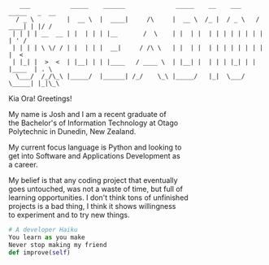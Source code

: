 ```
   ___           _____    ______              _____    __    ___     _____   _  __  
  / _ \         |  __ \  |  ____|     /\     |  __ \  /_ |  / _ \   / ____| | |/ /  
 | | | | __  __ | |  | | | |__       /  \    | |  | |  | | | | | | | |      | ' /   
 | | | | \ \/ / | |  | | |  __|     / /\ \   | |  | |  | | | | | | | |      |  <    
 | |_| |  >  <  | |__| | | |____   / ____ \  | |__| |  | | | |_| | | |____  | . \   
  \___/  /_/\_\ |_____/  |______| /_/    \_\ |_____/   |_|  \___/   \_____| |_|\_\  
```

Kia Ora! Greetings!

My name is Josh and I am a recent graduate of\
the Bachelor's of Information Technology at Otago\
Polytechnic in Dunedin, New Zealand.

My current focus language is Python and looking to\
get into Software and Applications Development as\
a career.

My belief is that any coding project that eventually\
goes untouched, was not a waste of time, but full of\
learning opportunities. I don't think tons of unfinished\
projects is a bad thing, I think it shows willingness\
to experiment and to try new things.


```python
# A developer Haiku
You learn as you make
Never stop making my friend
def improve(self)
```


